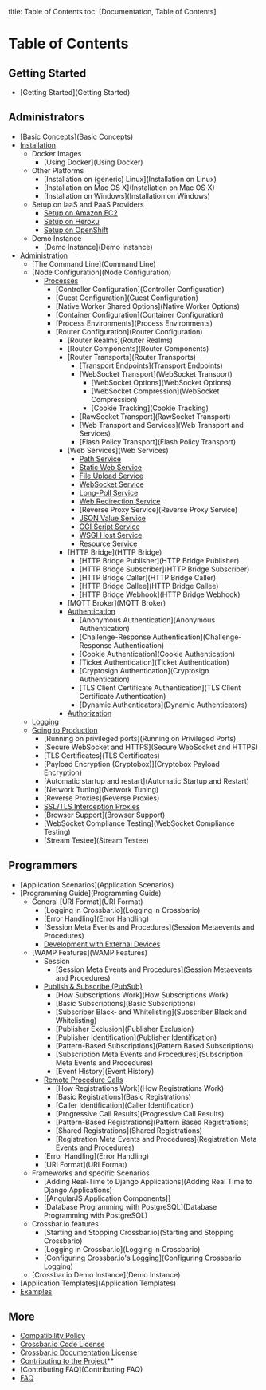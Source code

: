 title: Table of Contents
toc: [Documentation, Table of Contents]

# Table of Contents

## Getting Started

* [Getting Started](Getting Started)

## Administrators

* [Basic Concepts](Basic Concepts)
* [Installation](Installation)
   * Docker Images
      * [Using Docker](Using Docker)
   * Other Platforms
      * [Installation on (generic) Linux](Installation on Linux)
      * [Installation on Mac OS X](Installation on Mac OS X)
      * [Installation on Windows](Installation on Windows)
   * Setup on IaaS and PaaS Providers
      * [Setup on Amazon EC2](Setup-on-Amazon-EC2)
      * [Setup on Heroku](Setup-on-Heroku)
      * [Setup on OpenShift](Setup-on-OpenShift)
   * Demo Instance
      * [Demo Instance](Demo Instance)
* [Administration](Administration)
   * [The Command Line](Command Line)
   * [Node Configuration](Node Configuration)
      * [Processes](Processes)
         * [Controller Configuration](Controller Configuration)
         * [Guest Configuration](Guest Configuration)
         * [Native Worker Shared Options](Native Worker Options)
         * [Container Configuration](Container Configuration)
         * [Process Environments](Process Environments)
         * [Router Configuration](Router Configuration)
            * [Router Realms](Router Realms)
            * [Router Components](Router Components)
            * [Router Transports](Router Transports)
               * [Transport Endpoints](Transport Endpoints)
               * [WebSocket Transport](WebSocket Transport)
                  * [WebSocket Options](WebSocket Options)
                  * [WebSocket Compression](WebSocket Compression)
                  * [Cookie Tracking](Cookie Tracking)
               * [RawSocket Transport](RawSocket Transport)
               * [Web Transport and Services](Web Transport and Services)
               * [Flash Policy Transport](Flash Policy Transport)
            * [Web Services](Web Services)
               * [Path Service](Path-Service)
               * [Static Web Service](Static-Web-Service)
               * [File Upload Service](File-Upload-Service)
               * [WebSocket Service](WebSocket-Service)
               * [Long-Poll Service](Long-Poll-Service)
               * [Web Redirection Service](Web-Redirection-Service)
               * [Reverse Proxy Service](Reverse Proxy Service)
               * [JSON Value Service](JSON-Value-Service)
               * [CGI Script Service](CGI-Script-Service)
               * [WSGI Host Service](WSGI-Host-Service)
               * [Resource Service](Resource-Service)
            * [HTTP Bridge](HTTP Bridge)
               * [HTTP Bridge Publisher](HTTP Bridge Publisher)
               * [HTTP Bridge Subscriber](HTTP Bridge Subscriber)
               * [HTTP Bridge Caller](HTTP Bridge Caller)
               * [HTTP Bridge Callee](HTTP Bridge Callee)
               * [HTTP Bridge Webhook](HTTP Bridge Webhook)
            * [MQTT Broker](MQTT Broker)
            * [Authentication](Authentication)
               * [Anonymous Authentication](Anonymous Authentication)
               * [Challenge-Response Authentication](Challenge-Response Authentication)
               * [Cookie Authentication](Cookie Authentication)
               * [Ticket Authentication](Ticket Authentication)
               * [Cryptosign Authentication](Cryptosign Authentication)
               * [TLS Client Certificate Authentication](TLS Client Certificate Authentication)
               * [Dynamic Authenticators](Dynamic Authenticators)
            * [Authorization](Authorization)
   * [Logging](Logging)
   * [Going to Production](Going-to-Production)
      * [Running on privileged ports](Running on Privileged Ports)
      * [Secure WebSocket and HTTPS](Secure WebSocket and HTTPS)
      * [TLS Certificates](TLS Certificates)
      * [Payload Encryption (Cryptobox)](Cryptobox Payload Encryption)
      * [Automatic startup and restart](Automatic Startup and Restart)
      * [Network Tuning](Network Tuning)
      * [Reverse Proxies](Reverse Proxies)
      * [SSL/TLS Interception Proxies](SSL-TLS-Interception-Proxies)
      * [Browser Support](Browser Support)
      * [WebSocket Compliance Testing](WebSocket Compliance Testing)
      * [Stream Testee](Stream Testee)

## Programmers

* [Application Scenarios](Application Scenarios)
* [Programming Guide](Programming Guide)
   * General
   [URI Format](URI Format)
      - [Logging in Crossbar.io](Logging in Crossbario)
      - [Error Handling](Error Handling)
      - [Session Meta Events and Procedures](Session Metaevents and Procedures)
      - [Development with External Devices](Development-with-External-Devices)
   * [WAMP Features](WAMP Features)
      - Session
         + [Session Meta Events and Procedures](Session Metaevents and Procedures)
      - [Publish & Subscribe (PubSub)](PubSub)
         + [How Subscriptions Work](How Subscriptions Work)
         + [Basic Subscriptions](Basic Subscriptions)
         + [Subscriber Black- and Whitelisting](Subscriber Black and Whitelisting)
         + [Publisher Exclusion](Publisher Exclusion)
         + [Publisher Identification](Publisher Identification)
         + [Pattern-Based Subscriptions](Pattern Based Subscriptions)
         + [Subscription Meta Events and Procedures](Subscription Meta Events and Procedures)
         + [Event History](Event History)
      - [Remote Procedure Calls](RPC)
         + [How Registrations Work](How Registrations Work)
         + [Basic Registrations](Basic Registrations)
         + [Caller Identification](Caller Identification)
         + [Progressive Call Results](Progressive Call Results)
         + [Pattern-Based Registrations](Pattern Based Registrations)
         + [Shared Registrations](Shared Registrations)
         + [Registration Meta Events and Procedures](Registration Meta Events and Procedures)
      - [Error Handling](Error Handling)
      - [URI Format](URI Format)
   * Frameworks and specific Scenarios
      - [Adding Real-Time to Django Applications](Adding Real Time to Django Applications)
      - [[AngularJS Application Components]]
      - [Database Programming with PostgreSQL](Database Programming with PostgreSQL)
   * Crossbar.io features
      - [Starting and Stopping Crossbar.io](Starting and Stopping Crossbario)
      - [Logging in Crossbar.io](Logging in Crossbario)
      - [Configuring Crossbar.io's Logging](Configuring Crossbario Logging)
   * [Crossbar.io Demo Instance](Demo Instance)
* [Application Templates](Application Templates)
* [Examples](Examples)

## More

* [Compatibility Policy](Compatibility-Policy)
* [Crossbar.io Code License](Crossbar-License)
* [Crossbar.io Documentation License](Documentation-License)
* [Contributing to the Project](https://github.com/crossbario/crossbar/blob/master/CONTRIBUTING.md)**
* [Contributing FAQ](Contributing FAQ)
* [FAQ](FAQ)
